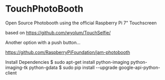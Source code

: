 # TouchPhotoBooth
Open Source Photobooth using the official Raspberry Pi 7" Touchscreen

based on https://github.com/wyolum/TouchSelfie/

Another option with a push button...

https://github.com/RaspberryPiFoundation/jam-photobooth

Install Dependencies
$ sudo apt-get install python-imaging python-imaging-tk python-gdata
$ sudo pip install --upgrade google-api-python-client

